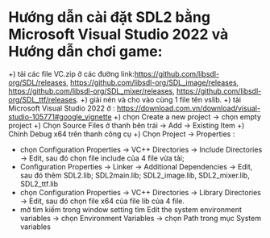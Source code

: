 # Hướng dẫn cài đặt SDL2 bằng Microsoft Visual Studio 2022 và Hướng dẫn chơi game:
+) tải các file VC.zip ở các đường link:https://github.com/libsdl-org/SDL/releases, https://github.com/libsdl-org/SDL_image/releases, https://github.com/libsdl-org/SDL_mixer/releases, https://github.com/libsdl-org/SDL_ttf/releases.
+) giải nén và cho vào cùng 1 file tên vslib.
+) tải Microsoft Visual Studio 2022 ở : https://download.com.vn/download/visual-studio-105771#google_vignette
+) chọn Create a new project -> chọn empty project
+) Chọn Source Files ở thanh bên trái -> Add -> Existing Item
+) Chỉnh Debug x64 trên thanh công cụ
+) Chọn Project -> Properties :
- chọn Configuration Properties -> VC++ Directories -> Include Directories -> Edit, sau đó chọn file include của 4 file vừa tải;
- Configuration Properties -> Linker -> Additional Dependencies -> Edit, sau đó thêm SDL2.lib; SDL2main.lib; SDL2_image.lib, SDL2_mixer.lib, SDL2_ttf.lib
- chọn Configuration Properties -> VC++ Directories -> Library Directories -> Edit, sau đó chọn file x64 của file lib của 4 file.
- mở tìm kiếm trong window setting tìm Edit the system environment variables -> chọn Environment Variables -> chọn Path trong mục System variables
